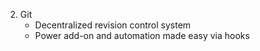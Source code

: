 2. Git
    * Decentralized revision control system
    * Power add-on and automation made easy via hooks
